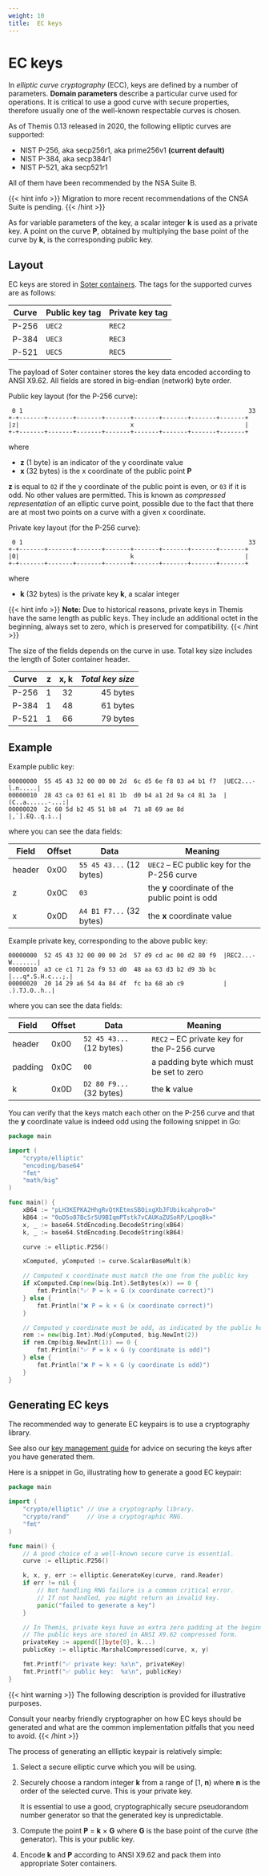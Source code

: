 ```yaml
---
weight: 10
title:  EC keys
---
```


# EC keys

In *elliptic curve cryptography* (ECC), keys are defined by a number of parameters.
**Domain parameters** describe a particular curve used for operations.
It is critical to use a good curve with secure properties,
therefore usually one of the well-known respectable curves is chosen.

As of Themis 0.13 released in 2020,
the following elliptic curves are supported:

  - NIST P-256, aka secp256r1, aka prime256v1 **(current default)**
  - NIST P-384, aka secp384r1
  - NIST P-521, aka secp521r1

All of them have been recommended by the NSA Suite B.

{{< hint info >}}
Migration to more recent recommendations of the CNSA Suite is pending.
{{< /hint >}}

As for variable parameters of the key,
a scalar integer **k** is used as a private key.
A point on the curve **P**, obtained by multiplying the base point of the curve by **k**, is the corresponding public key.

## Layout

EC keys are stored in [Soter containers](../../common/#soter-container).
The tags for the supported curves are as follows:

| Curve | Public key tag | Private key tag |
| ----- | -------------- | --------------- |
| P-256 | `UEC2`         | `REC2`          |
| P-384 | `UEC3`         | `REC3`          |
| P-521 | `UEC5`         | `REC5`          |

The payload of Soter container stores the key data encoded according to ANSI X9.62.
All fields are stored in big-endian (network) byte order.

Public key layout (for the P-256 curve):

     0 1                                                               33
    +-+-------+-------+-------+-------+-------+-------+-------+-------+
    |z|                               x                               |
    +-+-------+-------+-------+-------+-------+-------+-------+-------+

where

  - **z** (1 byte) is an indicator of the y coordinate value
  - **x** (32 bytes) is the x coordinate of the public point **P**

**z** is equal to `02` if the y coordinate of the public point is even, or `03` if it is odd.
No other values are permitted.
This is known as *compressed representation* of an elliptic curve point,
possible due to the fact that there are at most two points on a curve with a given x coordinate.

Private key layout (for the P-256 curve):

     0 1                                                               33
    +-+-------+-------+-------+-------+-------+-------+-------+-------+
    |0|                               k                               |
    +-+-------+-------+-------+-------+-------+-------+-------+-------+

where

  - **k** (32 bytes) is the private key **k**, a scalar integer

{{< hint info >}}
**Note:**
Due to historical reasons, private keys in Themis have the same length as public keys.
They include an additional octet in the beginning, always set to zero,
which is preserved for compatibility.
{{< /hint >}}

The size of the fields depends on the curve in use.
Total key size includes the length of Soter container header.

| Curve |  z | x, k | *Total key size* |
| ----- | --:| ----:| ----------------:|
| P-256 |  1 |   32 |         45 bytes |
| P-384 |  1 |   48 |         61 bytes |
| P-521 |  1 |   66 |         79 bytes |

## Example

Example public key:

```
00000000  55 45 43 32 00 00 00 2d  6c d5 6e f8 03 a4 b1 f7  |UEC2...-l.n.....|
00000010  28 43 ca 03 61 e1 81 1b  d0 b4 a1 2d 9a c4 81 3a  |(C..a......-...:|
00000020  2c 60 5d b2 45 51 b8 a4  71 a8 69 ae 8d           |,`].EQ..q.i..|
```

where you can see the data fields:

| Field   | Offset | Data                     | Meaning |
| ------- | ------ | ------------------------ | ------- |
| header  | 0x00   | `55 45 43...` (12 bytes) | `UEC2` – EC public key for the P-256 curve |
| z       | 0x0C   | `03`                     | the **y** coordinate of the public point is odd |
| x       | 0x0D   | `A4 B1 F7...` (32 bytes) | the **x** coordinate value |

Example private key, corresponding to the above public key:

```
00000000  52 45 43 32 00 00 00 2d  57 d9 cd ac 00 d2 80 f9  |REC2...-W.......|
00000010  a3 ce c1 71 2a f9 53 d0  48 aa 63 d3 b2 d9 3b bc  |...q*.S.H.c...;.|
00000020  20 14 29 a6 54 4a 84 4f  fc ba 68 ab c9           | .).TJ.O..h..|
```

where you can see the data fields:

| Field   | Offset | Data                     | Meaning |
| ------- | ------ | ------------------------ | ------- |
| header  | 0x00   | `52 45 43...` (12 bytes) | `REC2` – EC private key for the P-256 curve |
| padding | 0x0C   | `00`                     | a padding byte which must be set to zero |
| k       | 0x0D   | `D2 80 F9...` (32 bytes) | the **k** value |

You can verify that the keys match each other on the P-256 curve
and that the **y** coordinate value is indeed odd
using the following snippet in Go:

```go
package main

import (
	"crypto/elliptic"
	"encoding/base64"
	"fmt"
	"math/big"
)

func main() {
	xB64 := "pLH3KEPKA2HhgRvQtKEtmsSBOixgXbJFUbikcahpro0="
	kB64 := "0oD5o87BcSr5U9BIqmPTstk7vCAUKaZUSoRP/Lpoq8k="
	x, _ := base64.StdEncoding.DecodeString(xB64)
	k, _ := base64.StdEncoding.DecodeString(kB64)

	curve := elliptic.P256()

	xComputed, yComputed := curve.ScalarBaseMult(k)

	// Computed x coordinate must match the one from the public key
	if xComputed.Cmp(new(big.Int).SetBytes(x)) == 0 {
		fmt.Println("✅ P = k × G (x coordinate correct)")
	} else {
		fmt.Println("❌ P = k × G (x coordinate correct)")
	}

	// Computed y coordinate must be odd, as indicated by the public key
	rem := new(big.Int).Mod(yComputed, big.NewInt(2))
	if rem.Cmp(big.NewInt(1)) == 0 {
		fmt.Println("✅ P = k × G (y coordinate is odd)")
	} else {
		fmt.Println("❌ P = k × G (y coordinate is odd)")
	}
}
```

## Generating EC keys

The recommended way to generate EC keypairs is to use a cryptography library.

See also our [key management guide](/themis/crypto-theory/key-management/)
for advice on securing the keys after you have generated them.

Here is a snippet in Go, illustrating how to generate a good EC keypair:

```go
package main

import (
	"crypto/elliptic" // Use a cryptography library.
	"crypto/rand"     // Use a cryptographic RNG.
	"fmt"
)

func main() {
	// A good choice of a well-known secure curve is essential.
	curve := elliptic.P256()

	k, x, y, err := elliptic.GenerateKey(curve, rand.Reader)
	if err != nil {
		// Not handling RNG failure is a common critical error.
		// If not handled, you might return an invalid key.
		panic("failed to generate a key")
	}

	// In Themis, private keys have an extra zero padding at the beginning.
	// The public keys are stored in ANSI X9.62 compressed form.
	privateKey := append([]byte{0}, k...)
	publicKey := elliptic.MarshalCompressed(curve, x, y)

	fmt.Printf("✅ private key: %x\n", privateKey)
	fmt.Printf("✅ public key:  %x\n", publicKey)
}
```

{{< hint warning >}}
The following description is provided for illustrative purposes.

Consult your nearby friendly cryptographer on how EC keys should be generated
and what are the common implementation pitfalls that you need to avoid.
{{< /hint >}}

The process of generating an ellliptic keypair is relatively simple:

 1. Select a secure elliptic curve which you will be using.

 2. Securely choose a random integer **k** from a range of [1, **n**)
    where **n** is the order of the selected curve.
    This is your private key.

    It is essential to use a good, cryptographically secure pseudorandom number generator
    so that the generated key is unpredictable.

 3. Compute the point **P** = **k** × **G**
    where **G** is the base point of the curve (the generator).
    This is your public key.

 4. Encode **k** and **P** according to ANSI X9.62
    and pack them into appropriate Soter containers.
